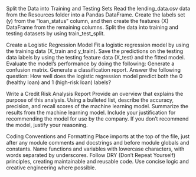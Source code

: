 Split the Data into Training and Testing Sets
Read the lending_data.csv data from the Resources folder into a Pandas DataFrame. 
Create the labels set (y) from the “loan_status” column, and then create the features (X) DataFrame from the remaining columns. 
Split the data into training and testing datasets by using train_test_split. 

Create a Logistic Regression Model 
Fit a logistic regression model by using the training data (X_train and y_train). 
Save the predictions on the testing data labels by using the testing feature data (X_test) and the fitted model. 
Evaluate the model’s performance by doing the following:
Generate a confusion matrix. 
Generate a classification report. 
Answer the following question: How well does the logistic regression model predict both the 0 (healthy loan) and 1 (high-risk loan) labels? 

Write a Credit Risk Analysis Report 
Provide an overview that explains the purpose of this analysis. 
Using a bulleted list, describe the accuracy, precision, and recall scores of the machine learning model. 
Summarize the results from the machine learning model. Include your justification for recommending the model for use by the company. If you don’t recommend the model, justify your reasoning. 

Coding Conventions and Formatting 
Place imports at the top of the file, just after any module comments and docstrings and before module globals and constants.
Name functions and variables with lowercase characters, with words separated by underscores. 
Follow DRY (Don’t Repeat Yourself) principles, creating maintainable and reusable code.
Use concise logic and creative engineering where possible. 
